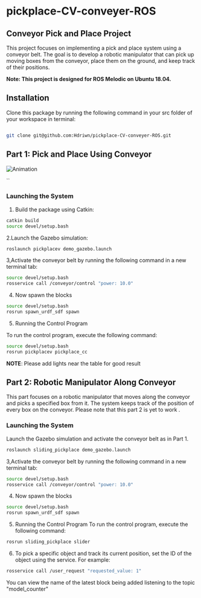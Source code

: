 # pickplace-CV-conveyer-ROS
## Conveyor Pick and Place Project

This project focuses on implementing a pick and place system using a conveyor belt. The goal is to develop a robotic manipulator that can pick up moving boxes from the conveyor, place them on the ground, and keep track of their positions.

**Note: This project is designed for ROS Melodic on Ubuntu 18.04.**

## Installation

Clone this package by running the following command in your src folder of your workspace in terminal:

```bash

git clone git@github.com:Hdriwn/pickplace-CV-conveyer-ROS.git
```

## Part 1: Pick and Place Using Conveyor
![Animation](./pickplacev/demonstration/demo.gif)

``

### Launching the System

1. Build the package using Catkin:
```bash
catkin build
source devel/setup.bash
```
2.Launch the Gazebo simulation:
```bash
roslaunch pickplacev demo_gazebo.launch
```
3,Activate the conveyor belt by running the following command in a new terminal tab:
```bash
source devel/setup.bash
rosservice call /conveyor/control "power: 10.0"
```
4. Now spawn the blocks
```bash
source devel/setup.bash
rosrun spawn_urdf_sdf spawn
```
5. Running the Control Program

To run the control program, execute the following command:
```bash
source devel/setup.bash
rosrun pickplacev pickplace_cc
```
**NOTE**: Please add lights near the table for good result
## Part 2: Robotic Manipulator Along Conveyor 
This part focuses on a robotic manipulator that moves along the conveyor and picks a specified box from it. The system keeps track of the position of every box on the conveyor. Please note that this part 2 is yet to work .
### Launching the System
Launch the Gazebo simulation and activate the conveyor belt as in Part 1.
```bash
roslaunch sliding_pickplace demo_gazebo.launch
```
3,Activate the conveyor belt by running the following command in a new terminal tab:
```bash
source devel/setup.bash
rosservice call /conveyor/control "power: 10.0"
```
4. Now spawn the blocks
```bash
source devel/setup.bash
rosrun spawn_urdf_sdf spawn
```
5. Running the Control Program
To run the control program, execute the following command:
```bash
rosrun sliding_pickplace slider
```
6. To pick a specific object and track its current position, set the ID of the object using the service. For example:
```bash
rosservice call /user_request "requested_value: 1"
```
You can view the name of the latest block being added listening to the topic "model_counter"


